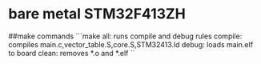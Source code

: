 # bare metal STM32F413ZH

##make commands
	```make 
	all: runs compile and debug rules
	compile: compiles main.c,vector_table.S,core.S,STM32413.ld
	debug: loads main.elf to board
	clean: removes *.o and *.elf
	``
